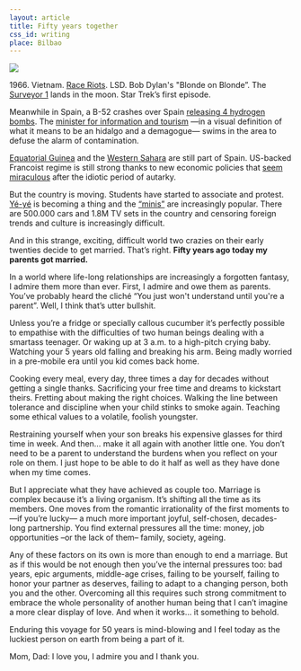 ```yaml
---
layout: article
title: Fifty years together
css_id: writing
place: Bilbao
---
```


![](https://aitor.is/images/wedding.jpg)

1966\. Vietnam. [Race Riots](https://www.wikiwand.com/en/Division_Street_riots). LSD. Bob Dylan's "Blonde on Blonde”. The [Surveyor 1](https://www.wikiwand.com/en/Surveyor_1) lands in the moon. Star Trek’s first episode.

Meanwhile in Spain, a B-52 crashes over Spain [releasing 4 hydrogen bombs](https://www.wikiwand.com/en/1966_Palomares_B-52_crash). The [minister for information and tourism](https://www.wikiwand.com/en/Manuel_Fraga_Iribarne) —in a visual definition of what it means to be an hidalgo and a demagogue— swims in the area to defuse the alarm of contamination.

[Equatorial Guinea](https://www.wikiwand.com/en/Equatorial_Guinea) and the [Western Sahara](https://www.wikiwand.com/en/Spanish_Sahara) are still part of Spain. US-backed Francoist regime is still strong thanks to new economic policies that [seem miraculous](https://www.wikiwand.com/en/Spanish_miracle) after the idiotic period of autarky.

But the country is moving. Students have started to associate and protest. [Yé-yé](https://www.wikiwand.com/en/Y%C3%A9-y%C3%A9) is becoming a thing and the [“minis”](https://www.wikiwand.com/en/Miniskirt) are increasingly popular. There are 500.000 cars and 1.8M TV sets in the country and censoring foreign trends and culture is increasingly difficult.

And in this strange, exciting, difficult world two crazies on their early twenties decide to get married. That’s right. **Fifty years ago today my parents got married.**

In a world where life-long relationships are increasingly a forgotten fantasy, I admire them more than ever. First, I admire and owe them as parents. You’ve probably heard the cliché “You just won't understand until you're a parent”. Well, I think that’s utter bullshit.

Unless you’re a fridge or specially callous cucumber it’s perfectly possible to empathise with the difficulties of two human beings dealing with a smartass teenager. Or waking up at 3 a.m. to a high-pitch crying baby. Watching your 5 years old falling and breaking his arm. Being madly worried in a pre-mobile era until you kid comes back home.

Cooking every meal, every day, three times a day for decades without getting a single thanks. Sacrificing your free time and dreams to kickstart theirs. Fretting about making the right choices. Walking the line between tolerance and discipline when your child stinks to smoke again. Teaching some ethical values to a volatile, foolish youngster.

Restraining yourself when your son breaks his expensive glasses for third time in week. And then… make it all again with another little one. You don’t need to be a parent to understand the burdens when you reflect on your role on them. I just hope to be able to do it half as well as they have done when my time comes.

But I appreciate what they have achieved as couple too. Marriage is complex because it’s a living organism. It’s shifting all the time as its members. One moves from the romantic irrationality of the first moments to —if you’re lucky— a much more important joyful, self-chosen, decades-long partnership. You find external pressures all the time: money, job opportunities –or the lack of them– family, society, ageing.

Any of these factors on its own is more than enough to end a marriage. But as if this would be not enough then you’ve the internal pressures too: bad years, epic arguments, middle-age crises, failing to be yourself, failing to honor your partner as deserves, failing to adapt to a changing person, both you and the other. Overcoming all this requires such strong commitment to embrace the whole personality of another human being that I can’t imagine a more clear display of love. And when it works… it something to behold.

Enduring this voyage for 50 years is mind-blowing and I feel today as the luckiest person on earth from being a part of it.

Mom, Dad: I love you, I admire you and I thank you.
